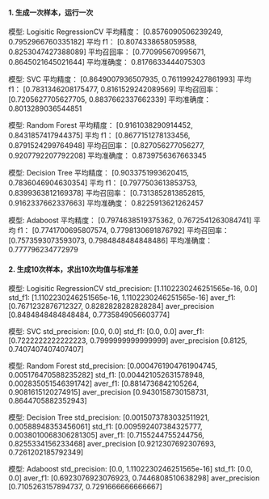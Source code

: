#### 1. 生成一次样本，运行一次

模型: Logisitic RegressionCV
平均精度： [0.8576090506239249, 0.7952966760335182]
平均 f1： [0.8074338658059588, 0.8253047427388089]
平均召回率： [0.770995670995671, 0.8645021645021644]
平均准确度： 0.8176633444075303

模型: SVC
平均精度： [0.8649007936507935, 0.7611992427861993]
平均 f1： [0.7831346208175477, 0.8161529242089569]
平均召回率： [0.7205627705627705, 0.8837662337662339]
平均准确度： 0.8013289036544851

模型: Random Forest
平均精度： [0.9161038290914452, 0.8431857417944375]
平均 f1： [0.8677151278133456, 0.8791524299764948]
平均召回率： [0.827056277056277, 0.9207792207792208]
平均准确度： 0.8739756367663345

模型: Decision Tree
平均精度： [0.9033751993620415, 0.7836046904630354]
平均 f1： [0.7977503613853753, 0.8399363812169378]
平均召回率： [0.7313852813852815, 0.9162337662337663]
平均准确度： 0.8225913621262457

模型: Adaboost
平均精度： [0.7974638519375362, 0.7672541263084741]
平均 f1： [0.7741700695807574, 0.7798130691876792]
平均召回率： [0.7573593073593073, 0.7984848484848486]
平均准确度： 0.777796234772979

#### 2. 生成10次样本，求出10次均值与标准差

模型: Logisitic RegressionCV
std_precision:  [1.1102230246251565e-16, 0.0]
std_f1:  [1.1102230246251565e-16, 1.1102230246251565e-16]
aver_f1: [0.7671232876712327, 0.8282828282828284]
aver_precision [0.8484848484848484, 0.7735849056603774]

模型: SVC
std_precision:  [0.0, 0.0]
std_f1:  [0.0, 0.0]
aver_f1: [0.7222222222222223, 0.7999999999999999]
aver_precision [0.8125, 0.7407407407407407]

模型: Random Forest
std_precision:  [0.0004761904761904745, 0.005176470588235282]
std_f1:  [0.004421052631578948, 0.002835051546391742]
aver_f1: [0.8814736842105264, 0.9081615120274915]
aver_precision [0.9430158730158731, 0.8644705882352943]

模型: Decision Tree
std_precision:  [0.0015073783032511921, 0.00588948353456061]
std_f1:  [0.009592407384325777, 0.0038010068306281305]
aver_f1: [0.7155244755244756, 0.8255334156233468]
aver_precision [0.9212307692307693, 0.7261202185792349]

模型: Adaboost
std_precision:  [0.0, 1.1102230246251565e-16]
std_f1:  [0.0, 0.0]
aver_f1: [0.6923076923076923, 0.7446808510638298]
aver_precision [0.7105263157894737, 0.7291666666666667]